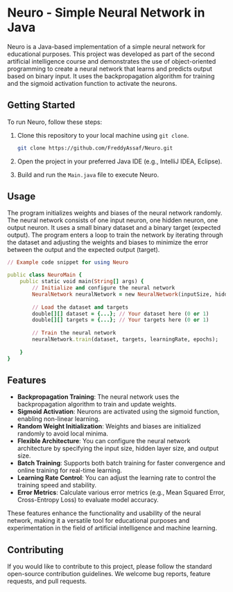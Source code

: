 # Neuro - Simple Neural Network in Java

Neuro is a Java-based implementation of a simple neural network for educational purposes. This project was developed as part of the second artificial intelligence course and demonstrates the use of object-oriented programming to create a neural network that learns and predicts output based on binary input. It uses the backpropagation algorithm for training and the sigmoid activation function to activate the neurons.

## Getting Started
To run Neuro, follow these steps:

1. Clone this repository to your local machine using `git clone`.

   ```bash
   git clone https://github.com/FreddyAssaf/Neuro.git

2. Open the project in your preferred Java IDE (e.g., IntelliJ IDEA, Eclipse).

3. Build and run the `Main.java` file to execute Neuro.

## Usage
The program initializes weights and biases of the neural network randomly. The neural network consists of one input neuron, one hidden neuron, one output neuron. It uses a small binary dataset and a binary target (expected output). The program enters a loop to train the network by iterating through the dataset and adjusting the weights and biases to minimize the error between the output and the expected output (target).

``` Ruby
// Example code snippet for using Neuro

public class NeuroMain {
    public static void main(String[] args) {
        // Initialize and configure the neural network
        NeuralNetwork neuralNetwork = new NeuralNetwork(inputSize, hiddenLayerSize, outputSize,learningRate);
        
        // Load the dataset and targets
        double[][] dataset = {...}; // Your dataset here (0 or 1)
        double[][] targets = {...}; // Your targets here (0 or 1)
        
        // Train the neural network
        neuralNetwork.train(dataset, targets, learningRate, epochs);
           
    }
}

```
## Features

- **Backpropagation Training**: The neural network uses the backpropagation algorithm to train and update weights.
- **Sigmoid Activation**: Neurons are activated using the sigmoid function, enabling non-linear learning.
- **Random Weight Initialization**: Weights and biases are initialized randomly to avoid local minima.
- **Flexible Architecture**: You can configure the neural network architecture by specifying the input size, hidden layer size, and output size.
- **Batch Training**: Supports both batch training for faster convergence and online training for real-time learning.
- **Learning Rate Control**: You can adjust the learning rate to control the training speed and stability.
- **Error Metrics**: Calculate various error metrics (e.g., Mean Squared Error, Cross-Entropy Loss) to evaluate model accuracy.

These features enhance the functionality and usability of the neural network, making it a versatile tool for educational purposes and experimentation in the field of artificial intelligence and machine learning.

## Contributing
If you would like to contribute to this project, please follow the standard open-source contribution guidelines. We welcome bug reports, feature requests, and pull requests.
